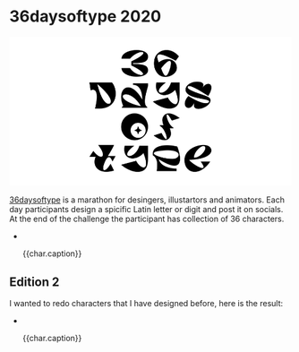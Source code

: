 <script setup>
    import { ref } from 'vue'
    const baseUrl = "/img/36daysoftype_2020/"
    const edition_1 = ref([
        { name: "a", caption: 'A is for ambitions that kill joy'},
        { name: "b", caption: "B is for a bunny hiding in a magician's hat"},
        { name: "c", caption: 'C is for cellar door in Donnie Darko movie'}, // edit
        { name: "d", caption: 'D is for a distance between generations'},
        { name: "e", caption: 'E is for entropy that opposes the order'}, // edit
        { name: "f", caption: 'F is for fame that is bright and meaningless'}, // edit
        { name: "g", caption: 'G is for a gesture that makes sphinxes cry'}, //edit
        { name: "h", caption: 'H is for the humor that keeps me away from the terrors of the day'}, // edit
        { name: "i", caption: 'I is one of identities that I carry with me'}, // edit
        { name: "j", caption: 'J is for job that is never done'},
        { name: "k", caption: 'K is for knife that cuts through the time'},
        { name: "l", caption: 'L is for lies we tell to avoid embarrassment'},
        { name: "m", caption: 'M is for moth that fills our chests and promises misery'}, //edit
        { name: "n", caption: 'N is for a nightshade in a teacup'},
        { name: "o", caption: 'O is for an oak tree that burns at the crossroad'},
        { name: "p", caption: 'P is for power of letting go'},
        { name: "q", caption: 'Q is for the Queen Mother'},
        { name: "r", caption: 'R is for reason we can’t find'}, // edit
        { name: "s", caption: 'S is for symptoms of mental decay'},
        { name: "t", caption: 'T is for the thirst one cannot satisfy'}, // edit
        { name: "u", caption: 'U is for umbrella that is blown away by the storm'},
        { name: "v", caption: 'V is for a vault filled with childhood memories'},
        { name: "w", caption: 'W is a world that is empty'},
        { name: "x", caption: 'X is for x-ray of lungs'},
        { name: "y", caption: 'Y is for yogurt on which you probably shouldn’t spend so much money'}, // edit
        { name: "z", caption: 'Z is for a zombie suite that you wear casually on weekdays'}, // edit
        { name: "0", caption: '0 is for the void that eats you up from the inside'}, // edit
        { name: "1", caption: '1 is for the only one you need'},
        { name: "2", caption: '2 is for two knights who adore each other'},
        { name: "3", caption: '3 is for a secret code of three knocks at a door'}, // edit
        { name: "4", caption: '4 is for four horsemen who don’t say much'}, // edit
        { name: "5", caption: '5 is for five points of the morning star'},
        { name: "6", caption: '6 is for six rules that you need to violate to break free'}, // edit
        { name: "7", caption: '7 is for seven keys of luck that tend to be always lost in a living room couch'}, // edit
        { name: "8", caption: '8 is for eight hours of work that is torture'}, // edit
        { name: "9", caption: '9 is for eight planets and one imposter'},
        ]);

    const edition_2 = ref([
        { name: "a", caption: 'A is for another start'}, // edit
        { name: "b", caption: 'B is for beasts that live under the bed'}, //edit
        { name: "c", caption: 'C is for the crown of pride that is just a fort wall covering a head'}, // edit
        { name: "d", caption: 'D is for doors neither open nor closed'},
        { name: "e", caption: 'E is for endless sleep in the summer night'},
        { name: "f", caption: 'F is for faces on a garden wall'},
        { name: "g", caption: 'G is for the guests who leave too early'},
        { name: "h", caption: 'Н is for heresy'}, // edit
        { name: "i", caption: 'I is for indirect kiss'},
        { name: "j", caption: 'I is for a jaguar who infiltrated the golden city'}, // edit
        { name: "k", caption: 'K is for a knot that can’t be untied'},
        { name: "l", caption: 'L is for a longest night full of scary salesmen'}, // edit
        { name: "m", caption: 'M is for monsters living under the bed'},
        { name: "n", caption: 'N is for the neon lights at the gas station cafe'},
        { name: "o", caption: 'O is for an order in a row of random events'},
        { name: "p", caption: 'P is for pillars of the success that don’t have ground to stand on'}, // edit
        { name: "q", caption: 'Q is for questions that don’t have answers'},
        { name: "r", caption: 'R is for a robot that I am not'}, // edit
        { name: "s", caption: 'S is for sap of a burning tree'},
        { name: "t", caption: 'T is for a tremor caused by boiling blood'},
        { name: "u", caption: 'U is for an utopia that lives in a mind of perfectionists'}, // edit
        { name: "v", caption: 'V is for vanity of being a dreamer'},
        { name: "w", caption: 'W is for warning signs of spiritual decay'}, // edit
        { name: "x", caption: 'X is for xylophone of ghost melodies'},
        { name: "y", caption: 'Y is for an youthful soul that is trapped in a decaying body'}, // edit
        { name: "z", caption: 'Z is for zinc that protects you from moonburn'}, // edit
        { name: "0", caption: '0 is for endlessness and emptiness of the universe'}, // edit
        { name: "1", caption: '1 is for the lonely one who is lost in mist and trees'}, // edit
        { name: "2", caption: '2 is for two twin brothers who disagree on everything'},
        { name: "3", caption: '3 is for trinity of despair'}, // edit
        { name: "4", caption: '4 is for forever home'}, // edit
        { name: "5", caption: '5 is for a pinky promise'},
        { name: "6", caption: '6 is for the six candles above the dying man face'}, // edit
        { name: "7", caption: '7 is for seven imaginary friends that never have time to call back'}, // edit
        { name: "8", caption: '8 is for eight symbols of a password that opens photoarchive of your long lost brother'}, // edit
        { name: "9", caption: '9 is for nine channels of an old TV where everybody speaks Russian'} // edit
    ]);
</script>

# 36daysoftype 2020

<img class="cover" src="/img/36daysoftype_2020/36daysoftype_cover.svg"/>

[36daysoftype](https://www.36daysoftype.com/) is a marathon for desingers, illustartors and animators. Each day participants design a spicific Latin letter or digit and post it on socials. At the end of the challenge the participant has collection of 36 characters.


<ul class="font-gallery">
    <li v-for="char in edition_1">
        <img :src="baseUrl + 'edition_1\\' + char.name + '.svg'"/>
        <p>{{char.caption}}</p>
    </li>
</ul>

## Edition 2

I wanted to redo characters that I have designed before, here is the result:





<ul class="font-gallery">
    <li v-for="char in edition_2">
        <img :src="baseUrl + 'edition_2\\' + char.name + '.svg'"/>
        <p>{{char.caption}}</p>
    </li>
</ul>

<style lang="scss">
    @use '.vitepress/theme/sass/font-gallery';
</style>
